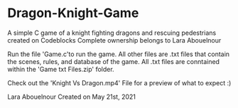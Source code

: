 # Dragon-Knight-Game
A simple C game of a knight fighting dragons and rescuing pedestrians created on Codeblocks
Complete ownership belongs to Lara Abouelnour

Run the file 'Game.c'to run the game.
All other files are .txt files that contain the scenes, rules, and database of the game.
All .txt files are conntained within the 'Game txt Files.zip' folder.

Check out the 'Knight Vs Dragon.mp4' File for a preview of what to expect :)

Lara Abouelnour Created on May 21st, 2021
